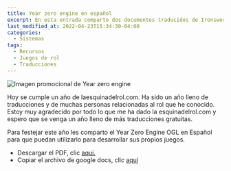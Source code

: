 ```yaml
---
title: Year zero engine en español
excerpt: En esta entrada comparto dos documentos traducidos de Ironsworn Delve, el primero de ellos son los movimientos explicados y la hoja de sitio.
last_modified_at: 2022-04-23T15:34:30-04:00
categories:
  - Sistemas
tags:
  - Recursos
  - Juegos de rol
  - Traducciones
---
```


![Imagen promocional de Year zero engine](https://laesquinadelrol.files.wordpress.com/2022/04/year.png)

Hoy se cumple un año de laesquinadelrol.com. Ha sido un año lleno de traducciones y de muchas personas relacionadas al rol que he conocido. Estoy muy agradecido por todo lo que me ha dado la esquinadelrol.com y espero que se venga un año lleno de más traducciones gratuitas.

Para festejar este año les comparto el Year Zero Engine OGL en Español para que puedan utilizarlo para desarrollar sus propios juegos.

- Descargar el PDF, clic [aquí.](https://laesquinadelrol.files.wordpress.com/2022/04/year-zero-engine-ogl-esp-1.pdf)
- Copiar el archivo de google docs, clic [aquí](https://docs.google.com/document/d/1viics7dsoBSba05FZKo1W_YqlpS3RFyO3Hh4HwBIiuM/edit?usp=sharing)

<script type='text/javascript' src='https://storage.ko-fi.com/cdn/widget/Widget_2.js'></script><script type='text/javascript'>kofiwidget2.init('Invítame un café', '#29abe0', 'X8X035NUM');kofiwidget2.draw();</script>
